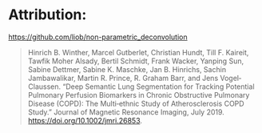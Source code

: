 Attribution:
============

https://github.com/liob/non-parametric_deconvolution

> Hinrich B. Winther, Marcel Gutberlet, Christian Hundt, Till F. Kaireit, Tawfik Moher Alsady, Bertil Schmidt, Frank Wacker, Yanping Sun, Sabine Dettmer, Sabine K. Maschke, Jan B. Hinrichs, Sachin Jambawalikar, Martin R. Prince, R. Graham Barr, and Jens Vogel‐Claussen. “Deep Semantic Lung Segmentation for Tracking Potential Pulmonary Perfusion Biomarkers in Chronic Obstructive Pulmonary Disease (COPD): The Multi‐ethnic Study of Atherosclerosis COPD Study.” Journal of Magnetic Resonance Imaging, July 2019. https://doi.org/10.1002/jmri.26853.
